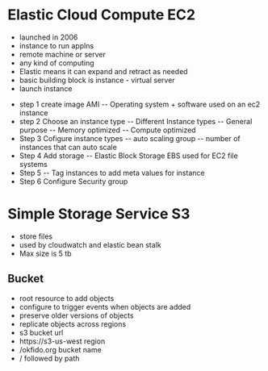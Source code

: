 # Elastic Cloud Compute EC2
- launched in 2006
- instance to run applns
- remote machine or server 
- any kind of computing 
- Elastic means it can expand and retract as needed
- basic building block is instance - virtual server 
- launch instance 
* step 1 create image AMI
-- Operating system + software used on an ec2 instance
* step 2 Choose an instance type 
-- Different Instance types 
-- General purpose 
-- Memory optimized
-- Compute optimized
* Step 3 Cofigure instance types
-- auto scaling group 
-- number of instances that can auto scale
* Step 4 Add storage
-- Elastic Block Storage EBS used for EC2 file systems
* Step 5 -- Tag instances to add meta values for instance
* Step 6 Configure Security group

# Simple Storage Service S3
- store files 
- used by cloudwatch and elastic bean stalk
- Max size is 5 tb
## Bucket 
- root resource to add objects 
- configure to trigger events when objects are added
- preserve older versions of objects
- replicate objects across regions 
- s3 bucket url 
- https://s3-us-west region 
- /okfido.org bucket name
- / followed by path 
